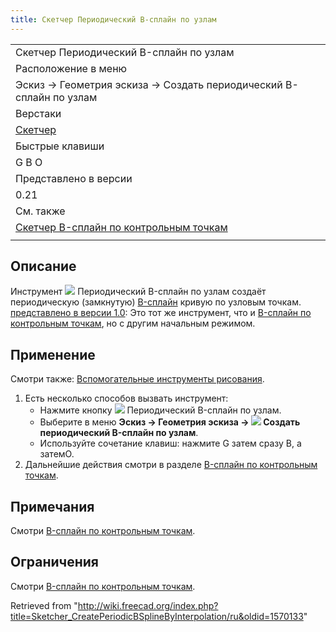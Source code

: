 ```yaml
---
title: Скетчер Периодический В-сплайн по узлам
---
```

|  |
| --- |
| Скетчер Периодический B-сплайн по узлам |
| Расположение в меню |
| Эскиз → Геометрия эскиза → Создать периодический B-сплайн по узлам |
| Верстаки |
| [Скетчер](/Sketcher_Workbench/ru "Sketcher Workbench/ru") |
| Быстрые клавиши |
| G B O |
| Представлено в версии |
| 0.21 |
| См. также |
| [Скетчер B-сплайн по контрольным точкам](/Sketcher_CreateBSpline/ru "Sketcher CreateBSpline/ru") |
|  |

## Описание

Инструмент ![](/images/Sketcher_CreatePeriodicBSplineByInterpolation.svg) Периодический B-сплайн по узлам создаёт периодическую (замкнутую) [B-сплайн](/B-Splines/ru "B-Splines/ru") кривую по узловым точкам. [представлено в версии 1.0](/Release_notes_1.0/ru "Release notes 1.0/ru"): Это тот же инструмент, что и [B-сплайн по контрольным точкам](/Sketcher_CreateBSpline/ru "Sketcher CreateBSpline/ru"), но с другим начальным режимом.

## Применение

Смотри также: [Вспомогательные инструменты рисования](/Sketcher_Workbench/ru#Drawing_aids "Sketcher Workbench/ru").

1. Есть несколько способов вызвать инструмент:
   * Нажмите кнопку ![](/images/Sketcher_CreatePeriodicBSplineByInterpolation.svg) Периодический B-сплайн по узлам.
   * Выберите в меню **Эскиз → Геометрия эскиза → ![](/images/Sketcher_CreatePeriodicBSplineByInterpolation.svg) Создать периодический B-сплайн по узлам**.
   * Используйте сочетание клавиш: нажмите G затем сразу B, а затемO.
2. Дальнейшие действия смотри в разделе [B-сплайн по контрольным точкам](/Sketcher_CreateBSpline/ru#Usage "Sketcher CreateBSpline/ru").

## Примечания

Смотри [B-сплайн по контрольным точкам](/Sketcher_CreateBSpline/ru#Notes "Sketcher CreateBSpline/ru").

## Ограничения

Смотри [B-сплайн по контрольным точкам](/Sketcher_CreateBSpline/ru#Limitations "Sketcher CreateBSpline/ru").

Retrieved from "<http://wiki.freecad.org/index.php?title=Sketcher_CreatePeriodicBSplineByInterpolation/ru&oldid=1570133>"